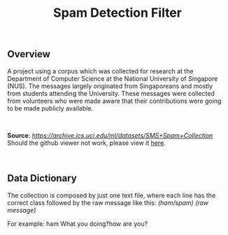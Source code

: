 <center><h1><b>Spam Detection Filter</b></h1></center>

<br>

<h2>Overview</h2>

A project using a corpus which was collected for research at the Department of Computer Science at the National University of Singapore (NUS). The messages largely originated from Singaporeans and mostly from students attending the University. These messages were collected from volunteers who were made aware that their contributions were going to be made publicly available.

<br>

<b>Source</b>: <i>https://archive.ics.uci.edu/ml/datasets/SMS+Spam+Collection</i>
 <br>
Should the github viewer not work, please view it <a href='https://nbviewer.jupyter.org/github/fawiyogo001/Data-Science-Portfolio-Python/blob/master/Spam%20Detection%20Filter/Spam%20Detection%20Filter.ipynb'>here</a>.

<br>

<h2>Data Dictionary</h2>

The collection is composed by just one text file, where each line has the correct class followed by the raw message like this: <i>(ham/spam) (raw message)</i>

For example: ham What you doing?how are you?

